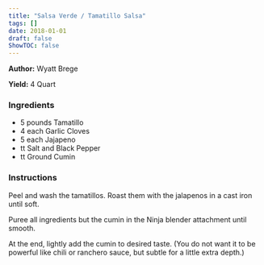```yaml
---
title: "Salsa Verde / Tamatillo Salsa"
tags: []
date: 2018-01-01
draft: false
ShowTOC: false
---
```


**Author:** Wyatt Brege

**Yield:** 4 Quart


### Ingredients

-   5 pounds Tamatillo
-   4 each Garlic Cloves
-   5 each Jajapeno
-   tt Salt and Black Pepper
-   tt Ground Cumin

### Instructions 

Peel and wash the tamatillos. Roast them with the jalapenos in a cast
iron until soft.

Puree all ingredients but the cumin in the Ninja blender attachment
until smooth.

At the end, lightly add the cumin to desired taste. (You do not want it
to be powerful like chili or ranchero sauce, but subtle for a little
extra depth.)
